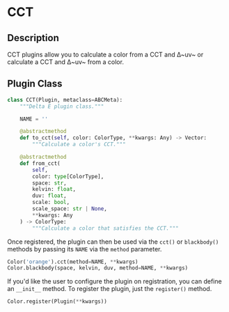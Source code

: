 # CCT

## Description

CCT plugins allow you to calculate a color from a CCT and ∆~uv~ or calculate a CCT and ∆~uv~ from a color.

## Plugin Class

```py
class CCT(Plugin, metaclass=ABCMeta):
    """Delta E plugin class."""

    NAME = ''

    @abstractmethod
    def to_cct(self, color: ColorType, **kwargs: Any) -> Vector:
        """Calculate a color's CCT."""

    @abstractmethod
    def from_cct(
        self,
        color: type[ColorType],
        space: str,
        kelvin: float,
        duv: float,
        scale: bool,
        scale_space: str | None,
        **kwargs: Any
    ) -> ColorType:
        """Calculate a color that satisfies the CCT."""
```

Once registered, the plugin can then be used via the `cct()` or `blackbody()` methods by passing its `NAME` via the
`method` parameter.

```py
Color('orange').cct(method=NAME, **kwargs)
Color.blackbody(space, kelvin, duv, method=NAME, **kwargs)
```

If you'd like the user to configure the plugin on registration, you can define an `__init__` method. To register the
plugin, just the `register()` method.

```py
Color.register(Plugin(**kwargs))
```

